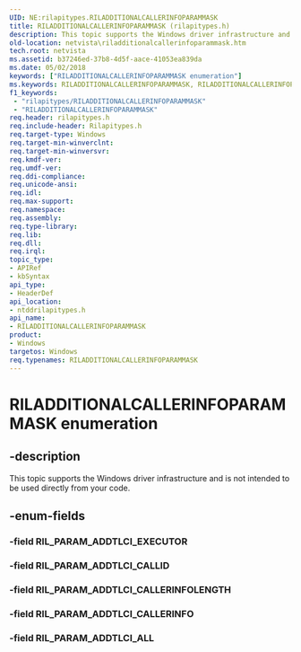 ```yaml
---
UID: NE:rilapitypes.RILADDITIONALCALLERINFOPARAMMASK
title: RILADDITIONALCALLERINFOPARAMMASK (rilapitypes.h)
description: This topic supports the Windows driver infrastructure and is not intended to be used directly from your code.
old-location: netvista\riladditionalcallerinfoparammask.htm
tech.root: netvista
ms.assetid: b37246ed-37b8-4d5f-aace-41053ea839da
ms.date: 05/02/2018
keywords: ["RILADDITIONALCALLERINFOPARAMMASK enumeration"]
ms.keywords: RILADDITIONALCALLERINFOPARAMMASK, RILADDITIONALCALLERINFOPARAMMASK enumeration [Network Drivers Starting with Windows Vista], RIL_PARAM_ADDTLCI_ALL, RIL_PARAM_ADDTLCI_CALLERINFO, RIL_PARAM_ADDTLCI_CALLERINFOLENGTH, RIL_PARAM_ADDTLCI_CALLID, netvista.riladditionalcallerinfoparammask, ntddrilapitypes/RILADDITIONALCALLERINFOPARAMMASK, ntddrilapitypes/RIL_PARAM_ADDTLCI_ALL, ntddrilapitypes/RIL_PARAM_ADDTLCI_CALLERINFO, ntddrilapitypes/RIL_PARAM_ADDTLCI_CALLERINFOLENGTH, ntddrilapitypes/RIL_PARAM_ADDTLCI_CALLID
f1_keywords:
 - "rilapitypes/RILADDITIONALCALLERINFOPARAMMASK"
 - "RILADDITIONALCALLERINFOPARAMMASK"
req.header: rilapitypes.h
req.include-header: Rilapitypes.h
req.target-type: Windows
req.target-min-winverclnt: 
req.target-min-winversvr: 
req.kmdf-ver: 
req.umdf-ver: 
req.ddi-compliance: 
req.unicode-ansi: 
req.idl: 
req.max-support: 
req.namespace: 
req.assembly: 
req.type-library: 
req.lib: 
req.dll: 
req.irql: 
topic_type:
- APIRef
- kbSyntax
api_type:
- HeaderDef
api_location:
- ntddrilapitypes.h
api_name:
- RILADDITIONALCALLERINFOPARAMMASK
product:
- Windows
targetos: Windows
req.typenames: RILADDITIONALCALLERINFOPARAMMASK
---
```


# RILADDITIONALCALLERINFOPARAMMASK enumeration


## -description


This topic supports the Windows driver infrastructure and is not intended to be used directly from your code.


## -enum-fields




### -field RIL_PARAM_ADDTLCI_EXECUTOR


### -field RIL_PARAM_ADDTLCI_CALLID


### -field RIL_PARAM_ADDTLCI_CALLERINFOLENGTH


### -field RIL_PARAM_ADDTLCI_CALLERINFO


### -field RIL_PARAM_ADDTLCI_ALL

